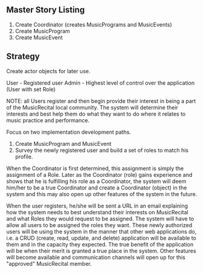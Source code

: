 ## Master Story Listing

1. Create Coordinator (creates MusicPrograms and MusicEvents)
2. Create MusicProgram
3. Create MusicEvent

## Strategy

Create actor objects for later use.

User - Registered user 
Admin - Highest level of control over the application (User with set Role)


NOTE: all Users register and then begin provide their interest in being a part of the MusicRecital
local community. The system will determine their interests and best help them do what they want to
do where it relates to music practice and performance.

Focus on two implementation development paths.

1. Create MusicProgram and MusicEvent
2. Survey the newly registered user and build a set of roles to match his profile.

When the Coordinator is first determined, this assignment is simply the assignment of a Role. Later
as the Coordinator (role) gains experience and shows that he is fulfilling his role as a Coordinator, the
system will deem him/her to be a true Coordinator and create a Coordinator (object) in the system and this
may also open up other features of the system in the future.

When the user registers, he/she will be sent a URL in an email explaining how the system needs to best
understand their interests on MusicRecital and what Roles they would request to be assigned. The system
will have to allow all users to be assigned the roles they want. These newly authorized users will be
using the system in the manner that other web applications do, i.e. a CRUD (create, read, update, and 
delete) application will be available to them and in the capacity they expected. The true benefit of the 
application will be when their merit is granted a true place in the system. Other features will become
available and communication channels will open up for this "approved" MusicRecital member.  